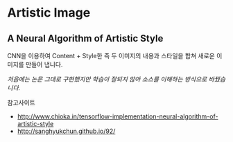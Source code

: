 # Artistic Image

## A Neural Algorithm of Artistic Style
CNN을 이용하여 Content + Style한 즉 두 이미지의 내용과 스타일을 합쳐 새로운 이미지를 만들어 냅니다.

*처음에는 논문 그대로 구현했지만 학습이 잘되지 않아 소스를 이해하는 방식으로 바꿨습니다.*

참고사이트 
- <http://www.chioka.in/tensorflow-implementation-neural-algorithm-of-artistic-style>
- <http://sanghyukchun.github.io/92/>

